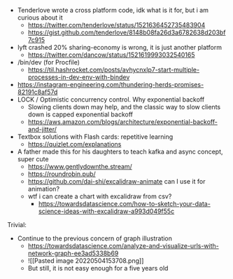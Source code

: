 - Tenderlove wrote a cross platform code, idk what is it for, but i am curious about it
	- https://twitter.com/tenderlove/status/1521636452735483904
	- https://gist.github.com/tenderlove/8148b08fa26d3a6782638d203bf7c915
- lyft crashed 20% sharing-economy is wrong, it is just another platform
	- https://twitter.com/dancow/status/1521619993032540165
- /bin/dev (for Procfile)
	- https://til.hashrocket.com/posts/avhycnxlp7-start-multiple-processes-in-dev-env-with-bindev
- https://instagram-engineering.com/thundering-herds-promises-82191c8af57d
- LOCK / Optimistic concurrency control. Why exponential backoff
	- Slowing clients down may help, and the classic way to slow clients down is capped exponential backoff
	- https://aws.amazon.com/blogs/architecture/exponential-backoff-and-jitter/
- Textbox solutions with Flash cards: repetitive learning 
	- https://quizlet.com/explanations
- A father made this for his daughters to teach kafka and async concept, super cute
	- https://www.gentlydownthe.stream/
	- https://roundrobin.pub/
	- https://github.com/dai-shi/excalidraw-animate can I use it for animation?
	- wtf i can create a chart with excalidraw from csv?
		- https://towardsdatascience.com/how-to-sketch-your-data-science-ideas-with-excalidraw-a993d049f55c

Trivial:
- Continue to the previous concern of graph illustration
	- https://towardsdatascience.com/analyze-and-visualize-urls-with-network-graph-ee3ad5338b69
	- ![[Pasted image 20220504153708.png]]
	- But still, it is not easy enough for a five years old